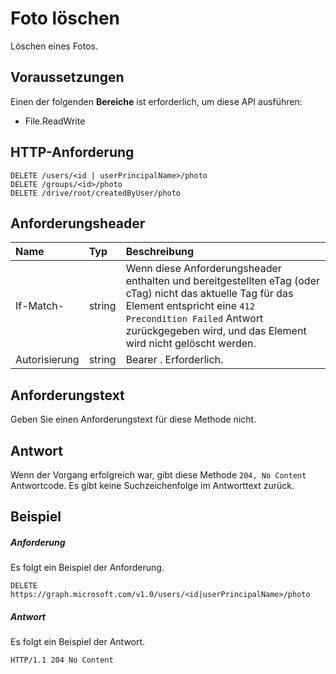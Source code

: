 # <a name="delete-photo"></a>Foto löschen

Löschen eines Fotos.
## <a name="prerequisites"></a>Voraussetzungen
Einen der folgenden **Bereiche** ist erforderlich, um diese API ausführen:

  * File.ReadWrite

## <a name="http-request"></a>HTTP-Anforderung
<!-- { "blockType": "ignored" } -->
```http
DELETE /users/<id | userPrincipalName>/photo
DELETE /groups/<id>/photo
DELETE /drive/root/createdByUser/photo

```
## <a name="request-headers"></a>Anforderungsheader
| Name       | Typ | Beschreibung|
|:---------------|:--------|:----------|
| If-Match-  | string  | Wenn diese Anforderungsheader enthalten und bereitgestellten eTag (oder cTag) nicht das aktuelle Tag für das Element entspricht eine `412 Precondition Failed` Antwort zurückgegeben wird, und das Element wird nicht gelöscht werden.|
| Autorisierung  | string  | Bearer <token>. Erforderlich. |


## <a name="request-body"></a>Anforderungstext
Geben Sie einen Anforderungstext für diese Methode nicht.


## <a name="response"></a>Antwort
Wenn der Vorgang erfolgreich war, gibt diese Methode `204, No Content` Antwortcode. Es gibt keine Suchzeichenfolge im Antworttext zurück.

## <a name="example"></a>Beispiel
##### <a name="request"></a>Anforderung
Es folgt ein Beispiel der Anforderung.
<!-- {
  "blockType": "request",
"name": "delete_photo"
}-->
```http
DELETE https://graph.microsoft.com/v1.0/users/<id|userPrincipalName>/photo
```
##### <a name="response"></a>Antwort
Es folgt ein Beispiel der Antwort.
<!-- {
  "blockType": "response",
  "truncated": false
} -->
```http
HTTP/1.1 204 No Content
```

<!-- uuid: 8fcb5dbc-d5aa-4681-8e31-b001d5168d79
2015-10-25 14:57:30 UTC -->
<!-- {
  "type": "#page.annotation",
  "description": "Delete photo",
  "keywords": "",
  "section": "documentation",
  "tocPath": ""
}-->
